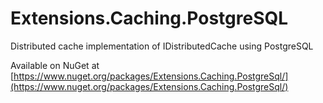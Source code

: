 # Extensions.Caching.PostgreSQL
Distributed cache implementation of IDistributedCache using PostgreSQL

Available on NuGet at [https://www.nuget.org/packages/Extensions.Caching.PostgreSql/](https://www.nuget.org/packages/Extensions.Caching.PostgreSql/)
